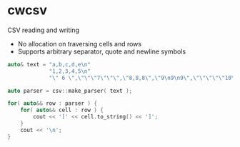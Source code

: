 # cwcsv

CSV reading and writing

* No allocation on traversing cells and rows
* Supports arbitrary separator, quote and newline symbols

```cpp
auto& text = "a,b,c,d,e\n"
             "1,2,3,4,5\n"
             "\" 6 \",\"\"\"7\"\"\",\"8,8,8\",\"9\n9\n9\",\"\"\"\"\"10\"\"\"\"\"\n";

auto parser = csv::make_parser( text );

for( auto&& row : parser ) {
	for( auto&& cell : row ) {
		cout << '[' << cell.to_string() << ']';
	}
	cout << '\n';
}
```